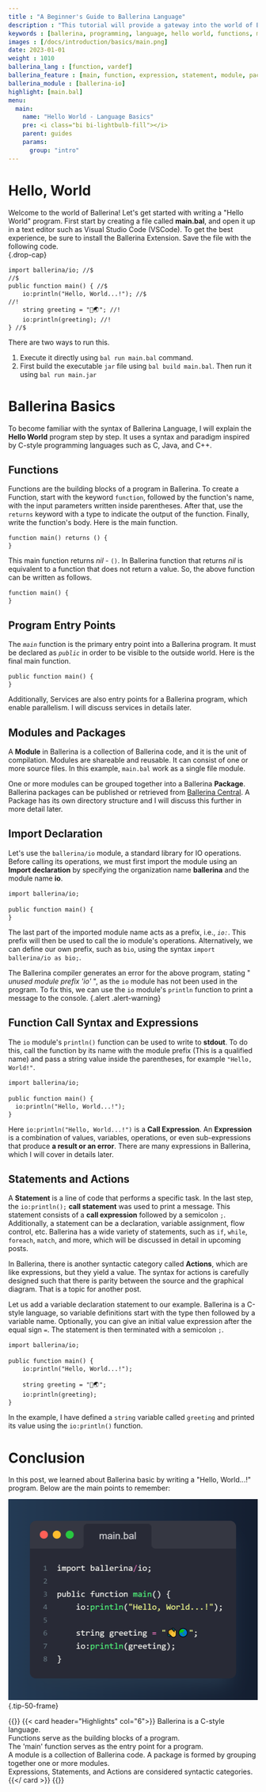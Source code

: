 ```yaml
---
title : "A Beginner's Guide to Ballerina Language"
description : "This tutorial will provide a gateway into the world of Ballerina. Learn how to build a 'Hello World' program by harnessing the power of functions, modules, expressions, statements. Step into the world of Ballerina, and say hello to a new way of programming!"
keywords : [ballerina, programming, language, hello world, functions, modules, expressions, statements]
images : [/docs/introduction/basics/main.png]
date: 2023-01-01
weight : 1010
ballerina_lang : [function, vardef]
ballerina_feature : [main, function, expression, statement, module, package]
ballerina_module : [ballerina-io]
highlight: [main.bal]
menu:
  main:
    name: "Hello World - Language Basics"
    pre: <i class="bi bi-lightbulb-fill"></i>
    parent: guides
    params:
      group: "intro"
---
```


# Hello, World

Welcome to the world of Ballerina! Let's get started with writing a "Hello World" program.
First start by creating a file called **main.bal**, and open it up in a text editor such as Visual Studio Code (VSCode). To get the best experience, be sure to install the Ballerina Extension. Save the file with the following code.  
{.drop-cap}

```ballerina {filename="main.bal" result="output" trim=false codeview=false}
import ballerina/io; //$
//$
public function main() { //$
    io:println("Hello, World...!"); //$
//!
    string greeting = "👋🌏"; //!
    io:println(greeting); //!
} //$
```

There are two ways to run this.

1. Execute it directly using `bal run main.bal` command.
2. First build the executable `jar` file using `bal build main.bal`. Then run it using `bal run main.jar`  

# Ballerina Basics

To become familiar with the syntax of Ballerina Language, I will explain the **Hello World** program step by step. It uses a syntax and paradigm inspired by C-style programming languages such as C, Java, and C++.

## Functions

Functions are the building blocks of a program in Ballerina. To create a Function, start with the keyword `function`, followed by the function's name, with the input parameters written inside parentheses. After that, use the `returns` keyword with a type to indicate the output of the function. Finally, write the function's body. Here is the main function.

```plan { title="Function Definition Syntax" lang="ballerina" lines="1 2"}
function main() returns () {
}
```

This main function returns *nil* - `()`. In Ballerina function that returns *nil* is equivalent to a function that does not return a value. So, the above function can be written as follows.

```plan { title="Function Definition Syntax Without Returns" lang="ballerina" lines="1 2"}
function main() {
}
```

## Program Entry Points

The *`main`* function is the primary entry point into a Ballerina program. It must be declared as *`public`* in order to be visible to the outside world. Here is the final main function.

```plan { title="Public Main Function" lang="ballerina" lines="1"}
public function main() {
}
```

Additionally, Services are also entry points for a Ballerina program, which enable parallelism. I will discuss services in details later.

## Modules and Packages

A **Module** in Ballerina is a collection of Ballerina code, and it is the unit of compilation. Modules are shareable and reusable. It can consist of one or more source files. In this example, `main.bal` work as a single file module.

One or more modules can be grouped together into a Ballerina **Package**. Ballerina packages can be published or retrieved from [Ballerina Central](https://central.ballerina.io "ballerina package repository"). A Package has its own directory structure and I will discuss this further in more detail later.

## Import Declaration

Let's use the `ballerina/io` module, a standard library for IO operations. Before calling its operations, we must first import the module using an **Import declaration** by specifying the organization name **ballerina** and the module name **io**.

```plan { title="Import Declaration Syntax" lang="ballerina" lines="1"}
import ballerina/io;

public function main() {
}
```

The last part of the imported module name acts as a prefix, i.e., *`io:`*. This prefix will then be used to call the io module's operations. Alternatively, we can define our own prefix, such as `bio`, using the syntax `import ballerina/io as bio;`.

The Ballerina compiler generates an error for the above program, stating " *unused module prefix 'io'* ", as the `io` module has not been used in the program. To fix this, we can use the `io` module's `println` function to print a message to the console.
{.alert .alert-warning}

## Function Call Syntax and Expressions

The `io` module's `println()` function can be used to write to **stdout**. To do this, call the function by its name with the module prefix (This is a qualified name) and pass a string value inside the parentheses, for example `"Hello, World!"`.

```plan { title="Function Call Syntax" lang="ballerina" lines="4"}
import ballerina/io;

public function main() {
  io:println("Hello, World...!");
}
```

Here `io:println("Hello, World...!")` is a **Call Expression**. An **Expression** is a combination of values, variables, operations, or even sub-expressions that produce **a result or an error**.  There are many expressions in Ballerina, which I will cover in details later.

## Statements and Actions

A **Statement** is a line of code that performs a specific task. In the last step, the `io:println();` **call statement** was used to print a message. This statement consists of a **call expression** followed by a semicolon `;`. Additionally, a statement can be a declaration, variable assignment, flow control, etc. Ballerina has a wide variety of statements, such as `if`, `while`, `foreach`, `match`, and more, which will be discussed in detail in upcoming posts.

In Ballerina, there is another syntactic category called **Actions**, which are like expressions, but they yield a value. The syntax for actions is carefully designed such that there is parity between the source and the graphical diagram. That is a topic for another post.

Let us add a variable declaration statement to our example. Ballerina is a C-style language, so variable definitions start with the type then followed by a variable name. Optionally, you can give an initial value expression after the equal sign `=`. The statement is then terminated with a semicolon `;`.

```plan { title="Variable Declaration Statement" lang="ballerina" lines="6 7"}
import ballerina/io;

public function main() {
    io:println("Hello, World...!");

    string greeting = "👋🌏";
    io:println(greeting);
}
```

In the example, I have defined a `string` variable called `greeting` and printed its value using the `io:println()` function.  

# Conclusion

In this post, we learned about Ballerina basic by writing a "Hello, World...!" program.  Below are the main points to remember:

![hello world](/docs/introduction/basics/main.png)
{.tip-50-frame}

{{<cards>}}
{{< card header="Highlights" col="6">}}
<i class="bi bi-info-lg text-primary"></i> Ballerina is a C-style language.<br>
<i class="bi bi-info-lg text-primary"></i> Functions serve as the building blocks of a program.<br>
<i class="bi bi-info-lg text-primary"></i> The 'main' function serves as the entry point for a program.<br>
<i class="bi bi-info-lg text-primary"></i> A module is a collection of Ballerina code. A package is formed by grouping together one or more modules.<br>
<i class="bi bi-info-lg text-primary"></i> Expressions, Statements, and Actions are considered syntactic categories.<br>
{{</ card >}}
{{</cards>}}

